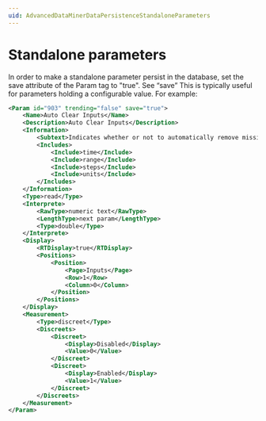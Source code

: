 ```yaml
---
uid: AdvancedDataMinerDataPersistenceStandaloneParameters
---
```


# Standalone parameters

In order to make a standalone parameter persist in the database, set the save attribute of the Param tag to "true". See “save”
This is typically useful for parameters holding a configurable value. For example:

```xml
<Param id="903" trending="false" save="true">
    <Name>Auto Clear Inputs</Name>
    <Description>Auto Clear Inputs</Description>
    <Information>
        <Subtext>Indicates whether or not to automatically remove missing inputs every hour.</Subtext>
        <Includes>
            <Include>time</Include>
            <Include>range</Include>
            <Include>steps</Include>
            <Include>units</Include>
        </Includes>
    </Information>
    <Type>read</Type>
    <Interprete>
        <RawType>numeric text</RawType>
        <LengthType>next param</LengthType>
        <Type>double</Type>
    </Interprete>
    <Display>
        <RTDisplay>true</RTDisplay>
        <Positions>
            <Position>
                <Page>Inputs</Page>
                <Row>1</Row>
                <Column>0</Column>
            </Position>
        </Positions>
    </Display>
    <Measurement>
        <Type>discreet</Type>
        <Discreets>
            <Discreet>
                <Display>Disabled</Display>
                <Value>0</Value>
            </Discreet>
            <Discreet>
                <Display>Enabled</Display>
                <Value>1</Value>
            </Discreet>
        </Discreets>
    </Measurement>
</Param>
```
